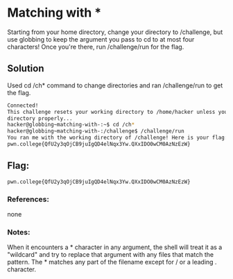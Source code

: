 # Matching with *
Starting from your home directory, change your directory to /challenge, but use globbing to keep the argument you pass to cd to at most four characters! Once you're there, run /challenge/run for the flag.

## Solution
Used cd /ch* command to change directories and ran /challenge/run to get the flag.

```sh
Connected!
This challenge resets your working directory to /home/hacker unless you change
directory properly...
hacker@globbing~matching-with-:~$ cd /ch*
hacker@globbing~matching-with-:/challenge$ /challenge/run
You ran me with the working directory of /challenge! Here is your flag:
pwn.college{QfU2y3qOjCB9juIgQD4elNqx3Yw.QXxIDO0wCM0AzNzEzW}
```

## Flag: 

```
pwn.college{QfU2y3qOjCB9juIgQD4elNqx3Yw.QXxIDO0wCM0AzNzEzW}
```

### References:
none

### Notes:
When it encounters a * character in any argument, the shell will treat it as a "wildcard" and try to replace that argument with any files that match the pattern. The * matches any part of the filename except for / or a leading . character. 
